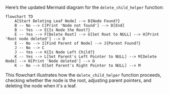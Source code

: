 Here’s the updated Mermaid diagram for the `delete_child_helper` function:

```mermaid
flowchart TD
    A[Start Deleting Leaf Node] --> B{Node Found?}
    B -- No --> C[Print 'Node not found'] --> D[End]
    B -- Yes --> E{Is Node the Root?}
    E -- Yes --> F[Delete Root] --> G[Set Root to NULL] --> H[Print 'Root node deleted'] --> D
    E -- No --> I[Find Parent of Node] --> J{Parent Found?}
    J -- No --> C
    J -- Yes --> K{Is Node Left Child?}
    K -- Yes --> L[Set Parent's Left Pointer to NULL] --> M[Delete Node] --> N[Print 'Node deleted'] --> D
    K -- No --> O[Set Parent's Right Pointer to NULL] --> M
```

This flowchart illustrates how the `delete_child_helper` function proceeds, checking whether the node is the root, adjusting parent pointers, and deleting the node when it's a leaf.